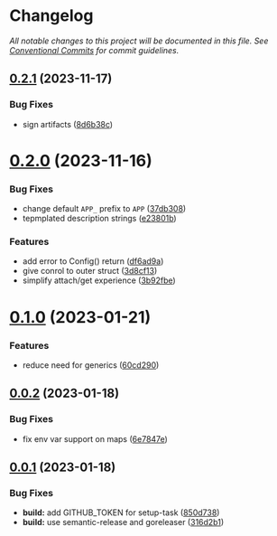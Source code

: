 # Changelog

_All notable changes to this project will be documented in this file. See [Conventional Commits](https://www.conventionalcommits.org/) for commit guidelines._


## [0.2.1](https://github.com/JaredReisinger/asp/compare/v0.2.0...v0.2.1) (2023-11-17)


### Bug Fixes

* sign artifacts ([8d6b38c](https://github.com/JaredReisinger/asp/commit/8d6b38cb977d43b9ab14e56894258e40fcefe93b))

# [0.2.0](https://github.com/JaredReisinger/asp/compare/v0.1.0...v0.2.0) (2023-11-16)


### Bug Fixes

* change default `APP_` prefix to `APP` ([37db308](https://github.com/JaredReisinger/asp/commit/37db308f7460b07428491bece3cabc9e5bd6e73c))
* tepmplated description strings ([e23801b](https://github.com/JaredReisinger/asp/commit/e23801b5029aebc827891848eb62fbec9f871f34))


### Features

* add error to Config() return ([df6ad9a](https://github.com/JaredReisinger/asp/commit/df6ad9acee9747f7d0df09e18ee35d00cdd3d50c))
* give conrol to outer struct ([3d8cf13](https://github.com/JaredReisinger/asp/commit/3d8cf1346842f340055be876dcb9a3e5cf707886))
* simplify attach/get experience ([3b92fbe](https://github.com/JaredReisinger/asp/commit/3b92fbedb959e2998c1b53d37b3c7b2dbdab8b4d))

# [0.1.0](https://github.com/JaredReisinger/asp/compare/v0.0.2...v0.1.0) (2023-01-21)


### Features

* reduce need for generics ([60cd290](https://github.com/JaredReisinger/asp/commit/60cd2904e1883f5a17f705c9061ec47583145546))

## [0.0.2](https://github.com/JaredReisinger/asp/compare/v0.0.1...v0.0.2) (2023-01-18)


### Bug Fixes

* fix env var support on maps ([6e7847e](https://github.com/JaredReisinger/asp/commit/6e7847e4d60bfdd1f88348554979ad256fa1b8ac))

## [0.0.1](https://github.com/JaredReisinger/asp/compare/v0.0.0...v0.0.1) (2023-01-18)


### Bug Fixes

* **build:** add GITHUB_TOKEN for setup-task ([850d738](https://github.com/JaredReisinger/asp/commit/850d738c428cc8a92b65afe98e6c69f514139136))
* **build:** use semantic-release and goreleaser ([316d2b1](https://github.com/JaredReisinger/asp/commit/316d2b1751139f7dbe3d2e363d492bcde3985252))
